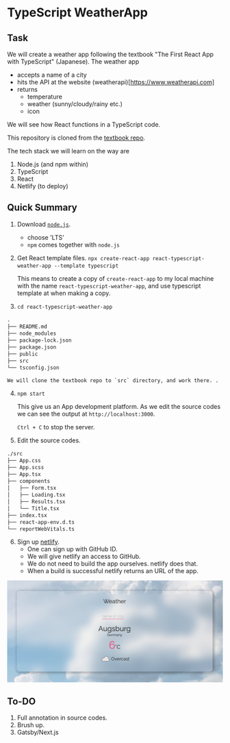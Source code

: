 # TypeScript WeatherApp

## Task

We will create a weather app following the textbook "The First React
App with TypeScript" (Japanese). The weather app

- accepts a name of a city
- hits the API at the website (weatherapi)[https://www.weatherapi.com]
- returns
   + temperature
   + weather (sunny/cloudy/rainy etc.)
   + icon

We will see how React functions in a TypeScript code.


This repository is cloned from the [textbook repo](https://github.com/mod728/react-typescript-book-weather-app).

The tech stack we will learn on the way are

1. Node.js (and npm within)
2. TypeScript
3. React
4. Netlify (to deploy)


## Quick Summary

1. Download [`node.js`](https://nodejs.org/en/download/).
   - choose 'LTS'
   - `npm` comes together with `node.js`

2. Get React template files.
   `npx create-react-app react-typescript-weather-app --template typescript`

    This means to create a copy of `create-react-app` to my local
    machine with the name `react-typescript-weather-app`, and use
    typescript template at when making a copy.

3. `cd react-typescript-weather-app`

```
.
├── README.md
├── node_modules
├── package-lock.json
├── package.json
├── public
├── src
└── tsconfig.json
```

    We will clone the textbook repo to `src` directory, and work there. .  


4. `npm start`

    This give us an App development platform. As we edit the source codes
    we can see the output at `http://localhost:3000`.

    `Ctrl + C` to stop the server. 
    

5.  Edit the source codes.

```
./src
├── App.css
├── App.scss
├── App.tsx
├── components
│   ├── Form.tsx
│   ├── Loading.tsx
│   ├── Results.tsx
│   └── Title.tsx
├── index.tsx
├── react-app-env.d.ts
└── reportWebVitals.ts
```


6.  Sign up [netlify](http://www.netlify.com).
    - One can sign up with GitHub ID.
    - We will give netlify an access to GitHub.
    - We do not need to build the app ourselves. netlify does that.
    - When a build is successful netlify returns an URL of the app.

   ![Weather app on netlify](./images/netlify.png)


## To-DO
1. Full annotation in source codes.
2. Brush up.
3. Gatsby/Next.js

